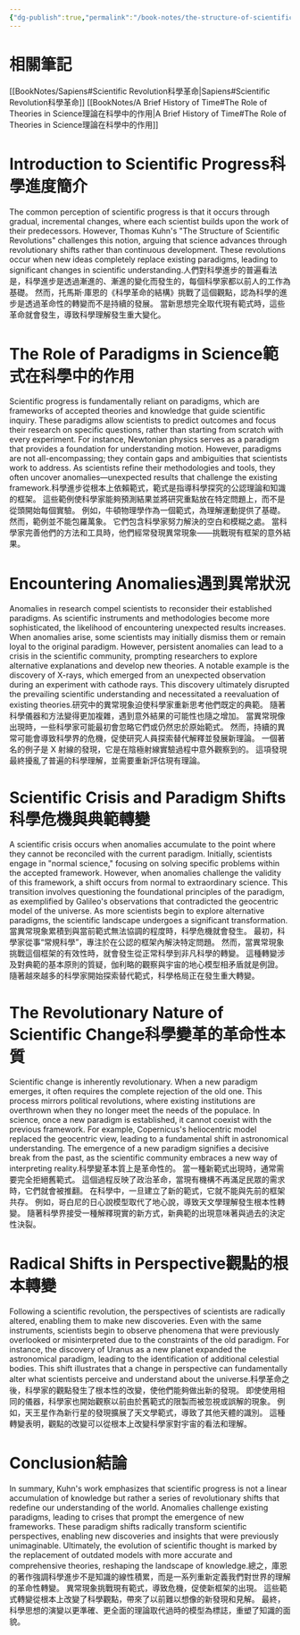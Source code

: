 ```yaml
---
{"dg-publish":true,"permalink":"/book-notes/the-structure-of-scientific-revolutions/","dgPassFrontmatter":true}
---
```


# 相關筆記
[[BookNotes/Sapiens#Scientific Revolution科學革命\|Sapiens#Scientific Revolution科學革命]]
[[BookNotes/A Brief History of Time#The Role of Theories in Science理論在科學中的作用\|A Brief History of Time#The Role of Theories in Science理論在科學中的作用]]
# Introduction to Scientific Progress科學進度簡介

The common perception of scientific progress is that it occurs through gradual, incremental changes, where each scientist builds upon the work of their predecessors. However, Thomas Kuhn's "The Structure of Scientific Revolutions" challenges this notion, arguing that science advances through revolutionary shifts rather than continuous development. These revolutions occur when new ideas completely replace existing paradigms, leading to significant changes in scientific understanding.人們對科學進步的普遍看法是，科學進步是透過漸進的、漸進的變化而發生的，每個科學家都以前人的工作為基礎。 然而，托馬斯·庫恩的《科學革命的結構》挑戰了這個觀點，認為科學的進步是透過革命性的轉變而不是持續的發展。 當新思想完全取代現有範式時，這些革命就會發生，導致科學理解發生重大變化。

# The Role of Paradigms in Science範式在科學中的作用

Scientific progress is fundamentally reliant on paradigms, which are frameworks of accepted theories and knowledge that guide scientific inquiry. These paradigms allow scientists to predict outcomes and focus their research on specific questions, rather than starting from scratch with every experiment. For instance, Newtonian physics serves as a paradigm that provides a foundation for understanding motion. However, paradigms are not all-encompassing; they contain gaps and ambiguities that scientists work to address. As scientists refine their methodologies and tools, they often uncover anomalies—unexpected results that challenge the existing framework.科學進步從根本上依賴範式，範式是指導科學探究的公認理論和知識的框架。 這些範例使科學家能夠預測結果並將研究重點放在特定問題上，而不是從頭開始每個實驗。 例如，牛頓物理學作為一個範式，為理解運動提供了基礎。 然而，範例並不能包羅萬象。 它們包含科學家努力解決的空白和模糊之處。 當科學家完善他們的方法和工具時，他們經常發現異常現象——挑戰現有框架的意外結果。

# Encountering Anomalies遇到異常狀況

Anomalies in research compel scientists to reconsider their established paradigms. As scientific instruments and methodologies become more sophisticated, the likelihood of encountering unexpected results increases. When anomalies arise, some scientists may initially dismiss them or remain loyal to the original paradigm. However, persistent anomalies can lead to a crisis in the scientific community, prompting researchers to explore alternative explanations and develop new theories. A notable example is the discovery of X-rays, which emerged from an unexpected observation during an experiment with cathode rays. This discovery ultimately disrupted the prevailing scientific understanding and necessitated a reevaluation of existing theories.研究中的異常現象迫使科學家重新思考他們既定的典範。 隨著科學儀器和方法變得更加複雜，遇到意外結果的可能性也隨之增加。 當異常現像出現時，一些科學家可能最初會忽略它們或仍然忠於原始範式。 然而，持續的異常可能會導致科學界的危機，促使研究人員探索替代解釋並發展新理論。 一個著名的例子是 X 射線的發現，它是在陰極射線實驗過程中意外觀察到的。 這項發現最終擾亂了普遍的科學理解，並需要重新評估現有理論。

# Scientific Crisis and Paradigm Shifts科學危機與典範轉變

A scientific crisis occurs when anomalies accumulate to the point where they cannot be reconciled with the current paradigm. Initially, scientists engage in "normal science," focusing on solving specific problems within the accepted framework. However, when anomalies challenge the validity of this framework, a shift occurs from normal to extraordinary science. This transition involves questioning the foundational principles of the paradigm, as exemplified by Galileo's observations that contradicted the geocentric model of the universe. As more scientists begin to explore alternative paradigms, the scientific landscape undergoes a significant transformation.當異常現象累積到與當前範式無法協調的程度時，科學危機就會發生。 最初，科學家從事“常規科學”，專注於在公認的框架內解決特定問題。 然而，當異常現象挑戰這個框架的有效性時，就會發生從正常科學到非凡科學的轉變。 這種轉變涉及對典範的基本原則的質疑，伽利略的觀察與宇宙的地心模型相矛盾就是例證。 隨著越來越多的科學家開始探索替代範式，科學格局正在發生重大轉變。

# The Revolutionary Nature of Scientific Change科學變革的革命性本質

Scientific change is inherently revolutionary. When a new paradigm emerges, it often requires the complete rejection of the old one. This process mirrors political revolutions, where existing institutions are overthrown when they no longer meet the needs of the populace. In science, once a new paradigm is established, it cannot coexist with the previous framework. For example, Copernicus's heliocentric model replaced the geocentric view, leading to a fundamental shift in astronomical understanding. The emergence of a new paradigm signifies a decisive break from the past, as the scientific community embraces a new way of interpreting reality.科學變革本質上是革命性的。 當一種新範式出現時，通常需要完全拒絕舊範式。 這個過程反映了政治革命，當現有機構不再滿足民眾的需求時，它們就會被推翻。 在科學中，一旦建立了新的範式，它就不能與先前的框架共存。 例如，哥白尼的日心說模型取代了地心說，導致天文學理解發生根本性轉變。 隨著科學界接受一種解釋現實的新方式，新典範的出現意味著與過去的決定性決裂。

# Radical Shifts in Perspective觀點的根本轉變

Following a scientific revolution, the perspectives of scientists are radically altered, enabling them to make new discoveries. Even with the same instruments, scientists begin to observe phenomena that were previously overlooked or misinterpreted due to the constraints of the old paradigm. For instance, the discovery of Uranus as a new planet expanded the astronomical paradigm, leading to the identification of additional celestial bodies. This shift illustrates that a change in perspective can fundamentally alter what scientists perceive and understand about the universe.科學革命之後，科學家的觀點發生了根本性的改變，使他們能夠做出新的發現。 即使使用相同的儀器，科學家也開始觀察以前由於舊範式的限製而被忽視或誤解的現象。 例如，天王星作為新行星的發現擴展了天文學範式，導致了其他天體的識別。 這種轉變表明，觀點的改變可以從根本上改變科學家對宇宙的看法和理解。

# Conclusion結論

In summary, Kuhn's work emphasizes that scientific progress is not a linear accumulation of knowledge but rather a series of revolutionary shifts that redefine our understanding of the world. Anomalies challenge existing paradigms, leading to crises that prompt the emergence of new frameworks. These paradigm shifts radically transform scientific perspectives, enabling new discoveries and insights that were previously unimaginable. Ultimately, the evolution of scientific thought is marked by the replacement of outdated models with more accurate and comprehensive theories, reshaping the landscape of knowledge.總之，庫恩的著作強調科學進步不是知識的線性積累，而是一系列重新定義我們對世界的理解的革命性轉變。 異常現象挑戰現有範式，導致危機，促使新框架的出現。 這些範式轉變從根本上改變了科學觀點，帶來了以前難以想像的新發現和見解。 最終，科學思想的演變以更準確、更全面的理論取代過時的模型為標誌，重塑了知識的面貌。